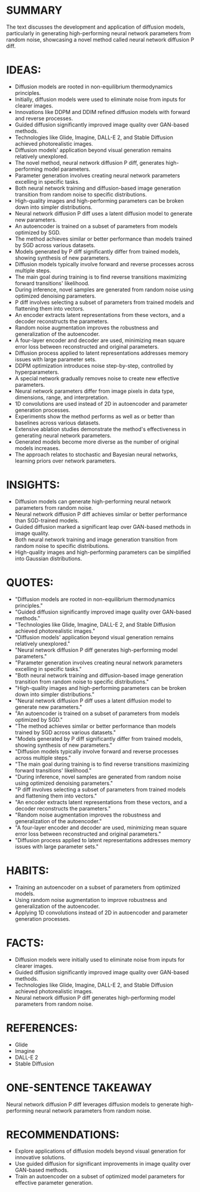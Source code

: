 # SUMMARY
The text discusses the development and application of diffusion models, particularly in generating high-performing neural network parameters from random noise, showcasing a novel method called neural network diffusion P diff.

# IDEAS:
- Diffusion models are rooted in non-equilibrium thermodynamics principles.
- Initially, diffusion models were used to eliminate noise from inputs for clearer images.
- Innovations like DDPM and DDIM refined diffusion models with forward and reverse processes.
- Guided diffusion significantly improved image quality over GAN-based methods.
- Technologies like Glide, Imagine, DALL-E 2, and Stable Diffusion achieved photorealistic images.
- Diffusion models' application beyond visual generation remains relatively unexplored.
- The novel method, neural network diffusion P diff, generates high-performing model parameters.
- Parameter generation involves creating neural network parameters excelling in specific tasks.
- Both neural network training and diffusion-based image generation transition from random noise to specific distributions.
- High-quality images and high-performing parameters can be broken down into simpler distributions.
- Neural network diffusion P diff uses a latent diffusion model to generate new parameters.
- An autoencoder is trained on a subset of parameters from models optimized by SGD.
- The method achieves similar or better performance than models trained by SGD across various datasets.
- Models generated by P diff significantly differ from trained models, showing synthesis of new parameters.
- Diffusion models typically involve forward and reverse processes across multiple steps.
- The main goal during training is to find reverse transitions maximizing forward transitions' likelihood.
- During inference, novel samples are generated from random noise using optimized denoising parameters.
- P diff involves selecting a subset of parameters from trained models and flattening them into vectors.
- An encoder extracts latent representations from these vectors, and a decoder reconstructs the parameters.
- Random noise augmentation improves the robustness and generalization of the autoencoder.
- A four-layer encoder and decoder are used, minimizing mean square error loss between reconstructed and original parameters.
- Diffusion process applied to latent representations addresses memory issues with large parameter sets.
- DDPM optimization introduces noise step-by-step, controlled by hyperparameters.
- A special network gradually removes noise to create new effective parameters.
- Neural network parameters differ from image pixels in data type, dimensions, range, and interpretation.
- 1D convolutions are used instead of 2D in autoencoder and parameter generation processes.
- Experiments show the method performs as well as or better than baselines across various datasets.
- Extensive ablation studies demonstrate the method's effectiveness in generating neural network parameters.
- Generated models become more diverse as the number of original models increases.
- The approach relates to stochastic and Bayesian neural networks, learning priors over network parameters.

# INSIGHTS:
- Diffusion models can generate high-performing neural network parameters from random noise.
- Neural network diffusion P diff achieves similar or better performance than SGD-trained models.
- Guided diffusion marked a significant leap over GAN-based methods in image quality.
- Both neural network training and image generation transition from random noise to specific distributions.
- High-quality images and high-performing parameters can be simplified into Gaussian distributions.

# QUOTES:
- "Diffusion models are rooted in non-equilibrium thermodynamics principles."
- "Guided diffusion significantly improved image quality over GAN-based methods."
- "Technologies like Glide, Imagine, DALL-E 2, and Stable Diffusion achieved photorealistic images."
- "Diffusion models' application beyond visual generation remains relatively unexplored."
- "Neural network diffusion P diff generates high-performing model parameters."
- "Parameter generation involves creating neural network parameters excelling in specific tasks."
- "Both neural network training and diffusion-based image generation transition from random noise to specific distributions."
- "High-quality images and high-performing parameters can be broken down into simpler distributions."
- "Neural network diffusion P diff uses a latent diffusion model to generate new parameters."
- "An autoencoder is trained on a subset of parameters from models optimized by SGD."
- "The method achieves similar or better performance than models trained by SGD across various datasets."
- "Models generated by P diff significantly differ from trained models, showing synthesis of new parameters."
- "Diffusion models typically involve forward and reverse processes across multiple steps."
- "The main goal during training is to find reverse transitions maximizing forward transitions' likelihood."
- "During inference, novel samples are generated from random noise using optimized denoising parameters."
- "P diff involves selecting a subset of parameters from trained models and flattening them into vectors."
- "An encoder extracts latent representations from these vectors, and a decoder reconstructs the parameters."
- "Random noise augmentation improves the robustness and generalization of the autoencoder."
- "A four-layer encoder and decoder are used, minimizing mean square error loss between reconstructed and original parameters."
- "Diffusion process applied to latent representations addresses memory issues with large parameter sets."

# HABITS:
- Training an autoencoder on a subset of parameters from optimized models.
- Using random noise augmentation to improve robustness and generalization of the autoencoder.
- Applying 1D convolutions instead of 2D in autoencoder and parameter generation processes.

# FACTS:
- Diffusion models were initially used to eliminate noise from inputs for clearer images.
- Guided diffusion significantly improved image quality over GAN-based methods.
- Technologies like Glide, Imagine, DALL-E 2, and Stable Diffusion achieved photorealistic images.
- Neural network diffusion P diff generates high-performing model parameters from random noise.

# REFERENCES:
- Glide
- Imagine
- DALL-E 2
- Stable Diffusion

# ONE-SENTENCE TAKEAWAY
Neural network diffusion P diff leverages diffusion models to generate high-performing neural network parameters from random noise.

# RECOMMENDATIONS:
- Explore applications of diffusion models beyond visual generation for innovative solutions.
- Use guided diffusion for significant improvements in image quality over GAN-based methods.
- Train an autoencoder on a subset of optimized model parameters for effective parameter generation.